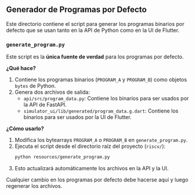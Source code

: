 ## Generador de Programas por Defecto

Este directorio contiene el script para generar los programas binarios por defecto que se usan tanto en la API de Python como en la UI de Flutter.

### `generate_program.py`

Este script es la **única fuente de verdad** para los programas por defecto.

**¿Qué hace?**

1.  Contiene los programas binarios (`PROGRAM_A` y `PROGRAM_B`) como objetos `bytes` de Python.
2.  Genera dos archivos de salida:
    -   `api/src/program_data.py`: Contiene los binarios para ser usados por la API de FastAPI.
    -   `simulator_ui/lib/generated/program_data.g.dart`: Contiene los binarios para ser usados por la UI de Flutter.

**¿Cómo usarlo?**

1.  Modifica los bytearrays `PROGRAM_A` o `PROGRAM_B` en `generate_program.py`.
2.  Ejecuta el script desde el directorio raíz del proyecto (`riscv/`):
    ```bash
    python resources/generate_program.py
    ```
3.  Esto actualizará automáticamente los archivos en la API y la UI.

Cualquier cambio en los programas por defecto debe hacerse aquí y luego regenerar los archivos.